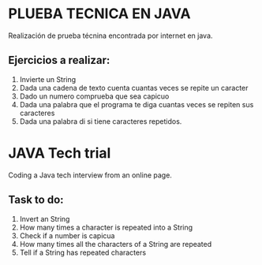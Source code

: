 # PLUEBA TECNICA EN JAVA

Realización de prueba técnina encontrada por internet en java.

## Ejercicios a realizar:
1. Invierte un String
2. Dada una cadena de texto cuenta cuantas veces se repite un caracter
3. Dado un numero comprueba que sea capicuo
4. Dada una palabra que el programa te diga cuantas veces se repiten sus caracteres
5. Dada una palabra di si tiene caracteres repetidos.

# JAVA Tech trial

Coding a Java tech interview from an online page.

## Task to do:
1. Invert an String
2. How many times a character is repeated into a String
3. Check if a number is capicua
4. How many times all the characters of a String are repeated 
5. Tell if a String has repeated characters

